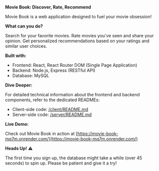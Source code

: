 **Movie Book: Discover, Rate, Recommend**

Movie Book is a web application designed to fuel your movie obsession!

**What can you do?**

Search for your favorite movies.
Rate movies you've seen and share your opinion.
Get personalized recommendations based on your ratings and similar user choices.

**Built with:**

* Frontend: React, React Router DOM (Single Page Application)
* Backend: Node.js, Express (RESTful API)
* Database: MySQL

**Dive Deeper:**

For detailed technical information about the frontend and backend components, refer to the dedicated READMEs:

* Client-side code: [/client/README.md](https://github.com/mark-sabotta/movie-book/client/README.md)
* Server-side code: [/server/README.md](https://github.com/mark-sabotta/movie-book/server/README.md)

**Live Demo:**

Check out Movie Book in action at [https://movie-book-mq7m.onrender.com/](https://movie-book-mq7m.onrender.com/)

**Heads Up!** ⚠️

The first time you sign up, the database might take a while (over 45 seconds) to spin up. Please be patient and give it a try!